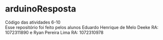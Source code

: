 # arduinoResposta
Código das atividades 6-10 <br>
Esse repositório foi feito pelos alunos Eduardo Henrique de Melo Deeke RA: 1072311890 e Ryan Pereira Lima RA: 1072310978
